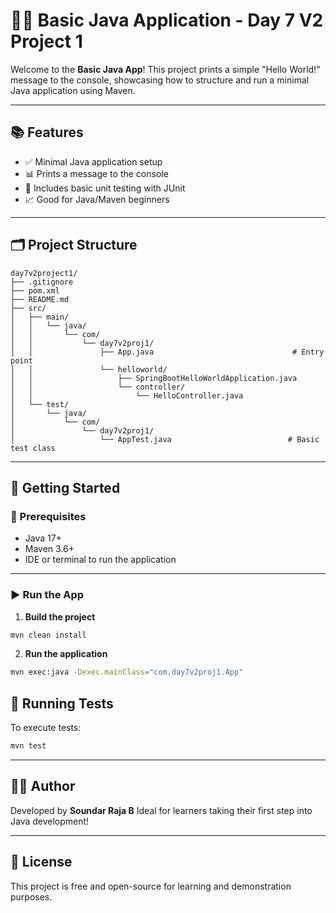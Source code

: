# 👨‍💼 Basic Java Application - Day 7 V2 Project 1

Welcome to the **Basic Java App**! This project prints a simple "Hello World!" message to the console, showcasing how to structure and run a minimal Java application using Maven.

---

## 📚 Features

* ✅ Minimal Java application setup
* 📊 Prints a message to the console
* 🧲 Includes basic unit testing with JUnit
* 📈 Good for Java/Maven beginners

---

## 🗂️ Project Structure

```
day7v2project1/
├── .gitignore
├── pom.xml
├── README.md
├── src/
│   ├── main/
│   │   └── java/
│   │       └── com/
│   │           └── day7v2proj1/
│   │               ├── App.java                               # Entry point
│   │               └── helloworld/
│   │                   ├── SpringBootHelloWorldApplication.java
│   │                   └── controller/
│   │                       └── HelloController.java
│   └── test/
│       └── java/
│           └── com/
│               └── day7v2proj1/
│                   └── AppTest.java                          # Basic test class
```

---

## 🚀 Getting Started

### 🔧 Prerequisites

* Java 17+
* Maven 3.6+
* IDE or terminal to run the application

---

### ▶️ Run the App

1. **Build the project**

```bash
mvn clean install
```

2. **Run the application**

```bash
mvn exec:java -Dexec.mainClass="com.day7v2proj1.App"
```


## 🧪 Running Tests

To execute tests:

```bash
mvn test
```

---

## 🙋‍♂️ Author

Developed by **Soundar Raja B**
Ideal for learners taking their first step into Java development!

---

## 📌 License

This project is free and open-source for learning and demonstration purposes.
